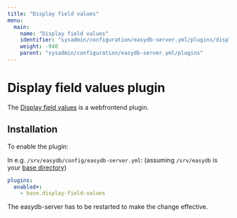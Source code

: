 ```yaml
---
title: "Display field values"
menu:
  main:
    name: "Display field values"
    identifier: "sysadmin/configuration/easydb-server.yml/plugins/display-field-values"
    weight: -940
    parent: "sysadmin/configuration/easydb-server.yml/plugins"
---
```


# Display field values plugin
The [Display field values](/en/technical/plugins/reference/webfrontend/display-field-values) is a webfrontend plugin.

## Installation
To enable the plugin:

In e.g. `/srv/easydb/config/easydb-server.yml`: (assuming `/srv/easydb` is your [base directory](/en/sysadmin/installation/#mount))

```yaml
plugins:
  enabled+:
    - base.display-field-values
```

The easydb-server has to be restarted to make the change effective.